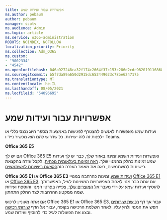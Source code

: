 ```yaml
---
title: אפשרויות עבור ועידות שמע
ms.author: pebaum
author: pebaum
manager: scotv
ms.audience: Admin
ms.topic: article
ms.service: o365-administration
ROBOTS: NOINDEX, NOFOLLOW
localization_priority: Priority
ms.collection: Adm_O365
ms.custom:
- "9002334"
- "4542"
ms.openlocfilehash: 046a927248ca32f174c2664f37c153c286d2cdc982019116868bd0c2e85fe063
ms.sourcegitcommit: b5f7da89a650d2915dc652449623c78be6247175
ms.translationtype: MT
ms.contentlocale: he-IL
ms.lasthandoff: 08/05/2021
ms.locfileid: "54096695"
---
```

# <a name="options-for-audio-conferencing"></a>אפשרויות עבור ועידות שמע

ועידות שמע מאפשרות לאנשים להצטרף לפגישות באמצעות מספר חיוג נכנס כללי או לפנות זה לזה ישירות. כל שדרוש להם הוא מכשיר נייד ו- Teams.

**Office 365 E5**

אם יש לך Office 365 E5 ואפשרות ועידות השמע זמינה באזור שלך, כבר יש לך ועידות שמע זמינות כחלק מהמנוי שלך. [ראה זמינות בינלאומית נוכחית](https://go.microsoft.com/fwlink/p/?LinkID=839556). לקבל עזרה בהקצאת רישיונות למשתמשים, ראה את מאמר העזרה הזה[הקצאת רישיונות למשתמשים](https://docs.microsoft.com/microsoft-365/admin/manage/assign-licenses-to-users).

**Office 365 E1 או Office 365 E3**
[ועידות שמע](https://docs.microsoft.com/microsoftteams/audio-conferencing-in-office-365) זמינות כהרחבה במנויי [Office 365 E1](https://www.microsoft.com/microsoft-365/business/office-365-enterprise-e1-business-software) או [Office 365 E3](https://www.microsoft.com/microsoft-365/business/office-365-enterprise-e3-business-software).  אם אתה כבר מנוי לאחת האפשרויות המצוינות לעיל, באפשרותך להוסיף ועידות שמע על-ידי מעבר אל [המוצרים שלך](https://go.microsoft.com/fwlink/p/?linkid=842054), צפייה בפרטי המנוי והוספת ועידות שמה ממקטע ההרחבות לצד החלק התחתון.

אם אתה מעוניין לרכוש Office 365 E1 או Office 365 E3, עבור אך דף [רכישת שירותים](https://go.microsoft.com/fwlink/p/?linkid=868433) חפש את המנוי ולחץ עליו.  לאחר השלמת הרכישה בקופה, עבור אל הדף [שירותי רכישה](https://go.microsoft.com/fwlink/p/?linkid=868433) ובצע את הפעולות לעיל כדי להוסיף ועידות שמע.
